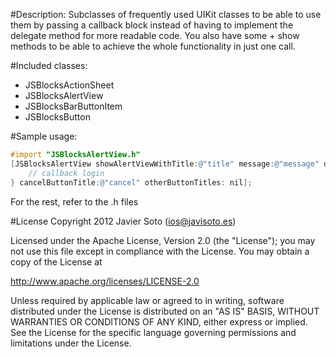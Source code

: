 #Description:
Subclasses of frequently used UIKit classes to be able to use them by passing a callback block instead of having to implement the delegate method for more readable code.
You also have some + show methods to be able to achieve the whole functionality in just one call.

#Included classes:
+ JSBlocksActionSheet
+ JSBlocksAlertView
+ JSBlocksBarButtonItem
+ JSBlocksButton

#Sample usage:
```objective-c
#import "JSBlocksAlertView.h"
[JSBlocksAlertView showAlertViewWithTitle:@"title" message:@"message" dismissedCallback:^(JSBlocksAlertView *alertView, int buttonIndex) {
	// callback login
} cancelButtonTitle:@"cancel" otherButtonTitles: nil];
```

For the rest, refer to the .h files

#License
Copyright 2012 Javier Soto (ios@javisoto.es)

Licensed under the Apache License, Version 2.0 (the "License"); you may not use this file except in compliance with the License. You may obtain a copy of the License at

http://www.apache.org/licenses/LICENSE-2.0

Unless required by applicable law or agreed to in writing, software distributed under the License is distributed on an "AS IS" BASIS, WITHOUT WARRANTIES OR CONDITIONS OF ANY KIND, either express or implied. See the License for the specific language governing permissions and limitations under the License.